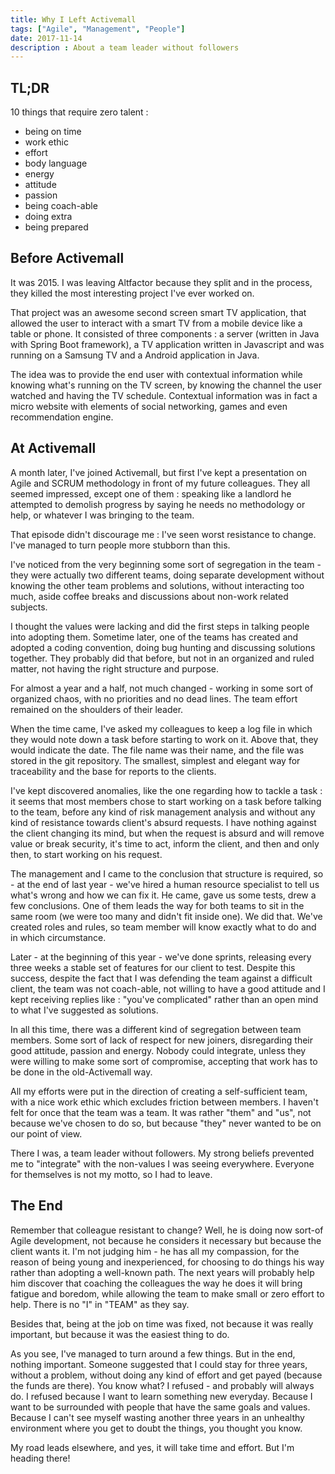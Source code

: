 ```yaml
---
title: Why I Left Activemall
tags: ["Agile", "Management", "People"]
date: 2017-11-14
description : About a team leader without followers
---
```


## TL;DR

10 things that require zero talent :

* being on time
* work ethic
* effort
* body language
* energy
* attitude
* passion
* being coach-able
* doing extra
* being prepared

## Before Activemall

It was 2015. I was leaving Altfactor because they split and in the process, they killed the most interesting project I've ever worked on.

That project was an awesome second screen smart TV application, that allowed the user to interact with a smart TV from a mobile device like a table or phone. It consisted of three components : a server (written in Java with Spring Boot framework), a TV application written in Javascript and was running on a Samsung TV and a Android application in Java.

The idea was to provide the end user with contextual information while knowing what's running on the TV screen, by knowing the channel the user watched and having the TV schedule. Contextual information was in fact a micro website with elements of social networking, games and even recommendation engine.

## At Activemall

A month later, I've joined Activemall, but first I've kept a presentation on Agile and SCRUM methodology in front of my future colleagues. They all seemed impressed, except one of them : speaking like a landlord he attempted to demolish progress by saying he needs no methodology or help, or whatever I was bringing to the team.

That episode didn't discourage me : I've seen worst resistance to change. I've managed to turn people more stubborn than this.

I've noticed from the very beginning some sort of segregation in the team - they were actually two different teams, doing separate development without knowing the other team problems and solutions, without interacting too much, aside coffee breaks and discussions about non-work related subjects.

I thought the values were lacking and did the first steps in talking people into adopting them. Sometime later, one of the teams has created and adopted a coding convention, doing bug hunting and discussing solutions together. They probably did that before, but not in an organized and ruled matter, not having the right structure and purpose.

For almost a year and a half, not much changed - working in some sort of organized chaos, with no priorities and no dead lines. The team effort remained on the shoulders of their leader.

When the time came, I've asked my colleagues to keep a log file in which they would note down a task before starting to work on it. Above that, they would indicate the date. The file name was their name, and the file was stored in the git repository. The smallest, simplest and elegant way for traceability and the base for reports to the clients.

I've kept discovered anomalies, like the one regarding how to tackle a task : it seems that most members chose to start working on a task before talking to the team, before any kind of risk management analysis and without any kind of resistance towards client's absurd requests. I have nothing against the client changing its mind, but when the request is absurd and will remove value or break security, it's time to act, inform the client, and then and only then, to start working on his request.

The management and I came to the conclusion that structure is required, so - at the end of last year - we've hired a human resource specialist to tell us what's wrong and how we can fix it. He came, gave us some tests, drew a few conclusions. One of them leads the way for both teams to sit in the same room (we were too many and didn't fit inside one). We did that. We've created roles and rules, so team member will know exactly what to do and in which circumstance.

Later - at the beginning of this year - we've done sprints, releasing every three weeks a stable set of features for our client to test. Despite this success, despite the fact that I was defending the team against a difficult client, the team was not coach-able, not willing to have a good attitude and I kept receiving replies like : "you've complicated" rather than an open mind to what I've suggested as solutions.

In all this time, there was a different kind of segregation between team members. Some sort of lack of respect for new joiners, disregarding their good attitude, passion and energy. Nobody could integrate, unless they were willing to make some sort of compromise, accepting that work has to be done in the old-Activemall way.

All my efforts were put in the direction of creating a self-sufficient team, with a nice work ethic which excludes friction between members. I haven't felt for once that the team was a team. It was rather "them" and "us", not because we've chosen to do so, but because "they" never wanted to be on our point of view.

There I was, a team leader without followers. My strong beliefs prevented me to "integrate" with the non-values I was seeing everywhere. Everyone for themselves is not my motto, so I had to leave.

## The End

Remember that colleague resistant to change? Well, he is doing now sort-of Agile development, not because he considers it necessary but because the client wants it. I'm not judging him - he has all my compassion, for the reason of being young and inexperienced, for choosing to do things his way rather than adopting a well-known path. The next years will probably help him discover that coaching the colleagues the way he does it will bring fatigue and boredom, while allowing the team to make small or zero effort to help. There is no "I" in "TEAM" as they say.

Besides that, being at the job on time was fixed, not because it was really important, but because it was the easiest thing to do.

As you see, I've managed to turn around a few things. But in the end, nothing important. Someone suggested that I could stay for three years, without a problem, without doing any kind of effort and get payed (because the funds are there). You know what? I refused - and probably will always do. I refused because I want to learn something new everyday. Because I want to be surrounded with people that have the same goals and values. Because I can't see myself wasting another three years in an unhealthy environment where you get to doubt the things, you thought you know.

My road leads elsewhere, and yes, it will take time and effort. But I'm heading there!
